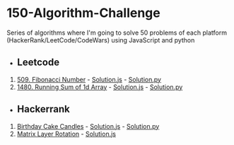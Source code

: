 # 150-Algorithm-Challenge

Series of algorithms where I'm going to solve 50 problems of each platform (HackerRank/LeetCode/CodeWars) using JavaScript and python

* ## Leetcode
1. [509. Fibonacci Number](https://leetcode.com/problems/fibonacci-number/) - [Solution.js](https://github.com/rogive/150-algorithm-challenge/blob/master/src/fibonacci_number/index.js) - [Solution.py](https://github.com/rogive/150-algorithm-challenge/blob/master/src/fibonacci_number/index.py)
1. [1480. Running Sum of 1d Array](https://leetcode.com/problems/running-sum-of-1d-array/) - [Solution.js](https://github.com/rogive/150-algorithm-challenge/blob/master/src/running_sum_array/index.js) - [Solution.py](https://github.com/rogive/150-algorithm-challenge/blob/master/src/running_sum_array/index.py)

* ## Hackerrank
1. [Birthday Cake Candles](https://www.hackerrank.com/challenges/birthday-cake-candles/problem) - [Solution.js](https://github.com/rogive/150-algorithm-challenge/blob/master/src/birthday_cake_candles/index.js) - [Solution.py](https://github.com/rogive/150-algorithm-challenge/blob/master/src/birthday_cake_candles/index.py)
1. [Matrix Layer Rotation](https://www.hackerrank.com/challenges/matrix-rotation-algo/problem) - [Solution.js](https://github.com/rogive/150-algorithm-challenge/blob/master/src/matrix_layer_rotation/index.js)